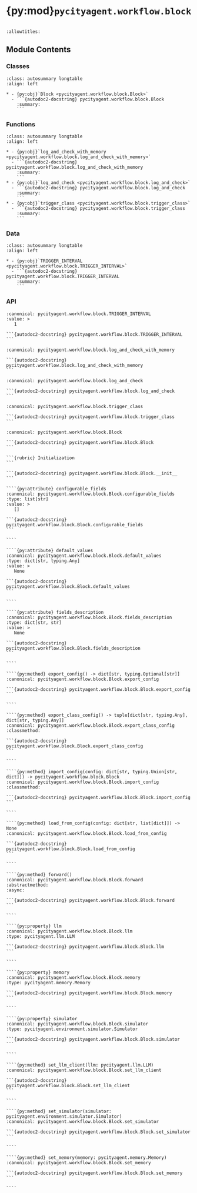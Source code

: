 # {py:mod}`pycityagent.workflow.block`

```{py:module} pycityagent.workflow.block
```

```{autodoc2-docstring} pycityagent.workflow.block
:allowtitles:
```

## Module Contents

### Classes

````{list-table}
:class: autosummary longtable
:align: left

* - {py:obj}`Block <pycityagent.workflow.block.Block>`
  - ```{autodoc2-docstring} pycityagent.workflow.block.Block
    :summary:
    ```
````

### Functions

````{list-table}
:class: autosummary longtable
:align: left

* - {py:obj}`log_and_check_with_memory <pycityagent.workflow.block.log_and_check_with_memory>`
  - ```{autodoc2-docstring} pycityagent.workflow.block.log_and_check_with_memory
    :summary:
    ```
* - {py:obj}`log_and_check <pycityagent.workflow.block.log_and_check>`
  - ```{autodoc2-docstring} pycityagent.workflow.block.log_and_check
    :summary:
    ```
* - {py:obj}`trigger_class <pycityagent.workflow.block.trigger_class>`
  - ```{autodoc2-docstring} pycityagent.workflow.block.trigger_class
    :summary:
    ```
````

### Data

````{list-table}
:class: autosummary longtable
:align: left

* - {py:obj}`TRIGGER_INTERVAL <pycityagent.workflow.block.TRIGGER_INTERVAL>`
  - ```{autodoc2-docstring} pycityagent.workflow.block.TRIGGER_INTERVAL
    :summary:
    ```
````

### API

````{py:data} TRIGGER_INTERVAL
:canonical: pycityagent.workflow.block.TRIGGER_INTERVAL
:value: >
   1

```{autodoc2-docstring} pycityagent.workflow.block.TRIGGER_INTERVAL
```

````

````{py:function} log_and_check_with_memory(condition: typing.Union[collections.abc.Callable[[pycityagent.memory.Memory], collections.abc.Coroutine[typing.Any, typing.Any, bool]], collections.abc.Callable[[], collections.abc.Coroutine[typing.Any, typing.Any, bool]], collections.abc.Callable[[pycityagent.memory.Memory], bool], collections.abc.Callable[[], bool]] = lambda: True, trigger_interval: float = TRIGGER_INTERVAL, record_function_calling: bool = False)
:canonical: pycityagent.workflow.block.log_and_check_with_memory

```{autodoc2-docstring} pycityagent.workflow.block.log_and_check_with_memory
```
````

````{py:function} log_and_check(condition: typing.Union[collections.abc.Callable[[], collections.abc.Coroutine[typing.Any, typing.Any, bool]], collections.abc.Callable[[], bool]] = lambda: True, trigger_interval: float = TRIGGER_INTERVAL, record_function_calling: bool = False)
:canonical: pycityagent.workflow.block.log_and_check

```{autodoc2-docstring} pycityagent.workflow.block.log_and_check
```
````

````{py:function} trigger_class()
:canonical: pycityagent.workflow.block.trigger_class

```{autodoc2-docstring} pycityagent.workflow.block.trigger_class
```
````

`````{py:class} Block(name: str, llm: typing.Optional[pycityagent.llm.LLM] = None, memory: typing.Optional[pycityagent.memory.Memory] = None, simulator: typing.Optional[pycityagent.environment.simulator.Simulator] = None, trigger: typing.Optional[pycityagent.workflow.trigger.EventTrigger] = None)
:canonical: pycityagent.workflow.block.Block

```{autodoc2-docstring} pycityagent.workflow.block.Block
```

```{rubric} Initialization
```

```{autodoc2-docstring} pycityagent.workflow.block.Block.__init__
```

````{py:attribute} configurable_fields
:canonical: pycityagent.workflow.block.Block.configurable_fields
:type: list[str]
:value: >
   []

```{autodoc2-docstring} pycityagent.workflow.block.Block.configurable_fields
```

````

````{py:attribute} default_values
:canonical: pycityagent.workflow.block.Block.default_values
:type: dict[str, typing.Any]
:value: >
   None

```{autodoc2-docstring} pycityagent.workflow.block.Block.default_values
```

````

````{py:attribute} fields_description
:canonical: pycityagent.workflow.block.Block.fields_description
:type: dict[str, str]
:value: >
   None

```{autodoc2-docstring} pycityagent.workflow.block.Block.fields_description
```

````

````{py:method} export_config() -> dict[str, typing.Optional[str]]
:canonical: pycityagent.workflow.block.Block.export_config

```{autodoc2-docstring} pycityagent.workflow.block.Block.export_config
```

````

````{py:method} export_class_config() -> tuple[dict[str, typing.Any], dict[str, typing.Any]]
:canonical: pycityagent.workflow.block.Block.export_class_config
:classmethod:

```{autodoc2-docstring} pycityagent.workflow.block.Block.export_class_config
```

````

````{py:method} import_config(config: dict[str, typing.Union[str, dict]]) -> pycityagent.workflow.block.Block
:canonical: pycityagent.workflow.block.Block.import_config
:classmethod:

```{autodoc2-docstring} pycityagent.workflow.block.Block.import_config
```

````

````{py:method} load_from_config(config: dict[str, list[dict]]) -> None
:canonical: pycityagent.workflow.block.Block.load_from_config

```{autodoc2-docstring} pycityagent.workflow.block.Block.load_from_config
```

````

````{py:method} forward()
:canonical: pycityagent.workflow.block.Block.forward
:abstractmethod:
:async:

```{autodoc2-docstring} pycityagent.workflow.block.Block.forward
```

````

````{py:property} llm
:canonical: pycityagent.workflow.block.Block.llm
:type: pycityagent.llm.LLM

```{autodoc2-docstring} pycityagent.workflow.block.Block.llm
```

````

````{py:property} memory
:canonical: pycityagent.workflow.block.Block.memory
:type: pycityagent.memory.Memory

```{autodoc2-docstring} pycityagent.workflow.block.Block.memory
```

````

````{py:property} simulator
:canonical: pycityagent.workflow.block.Block.simulator
:type: pycityagent.environment.simulator.Simulator

```{autodoc2-docstring} pycityagent.workflow.block.Block.simulator
```

````

````{py:method} set_llm_client(llm: pycityagent.llm.LLM)
:canonical: pycityagent.workflow.block.Block.set_llm_client

```{autodoc2-docstring} pycityagent.workflow.block.Block.set_llm_client
```

````

````{py:method} set_simulator(simulator: pycityagent.environment.simulator.Simulator)
:canonical: pycityagent.workflow.block.Block.set_simulator

```{autodoc2-docstring} pycityagent.workflow.block.Block.set_simulator
```

````

````{py:method} set_memory(memory: pycityagent.memory.Memory)
:canonical: pycityagent.workflow.block.Block.set_memory

```{autodoc2-docstring} pycityagent.workflow.block.Block.set_memory
```

````

`````
